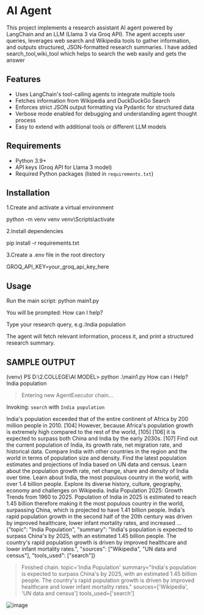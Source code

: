 # AI Agent

This project implements a research assistant AI agent powered by LangChain and an LLM (Llama 3 via Groq API). 
The agent accepts user queries, leverages web search and Wikipedia tools to gather information, and outputs structured, JSON-formatted research summaries.
I have added search_tool,wiki_tool which helps to search the web easily and gets the answer

## Features

- Uses LangChain's tool-calling agents to integrate multiple tools
- Fetches information from Wikipedia and DuckDuckGo Search
- Enforces strict JSON output formatting via Pydantic for structured data
- Verbose mode enabled for debugging and understanding agent thought process
- Easy to extend with additional tools or different LLM models

## Requirements

- Python 3.9+
- API keys (Groq API for Llama 3 model)
- Required Python packages (listed in `requirements.txt`)

## Installation
1.Create and activate a virtual environment

python -m venv venv
venv\Scripts\activate 

2.Install dependencies

pip install -r requirements.txt

3.Create a .env file in the root directory

GROQ_API_KEY=your_groq_api_key_here

## Usage
Run the main script:       python main1.py

You will be prompted:      How can I help?

Type your research query, e.g.:India population

The agent will fetch relevant information, process it, and print a structured research summary.

## SAMPLE OUTPUT
(venv) PS D:\2.COLLEGE\AI MODEL> python .\main1.py
How can i Help? India population

> Entering new AgentExecutor chain...

Invoking: `search` with `India population`

India's population exceeded that of the entire continent of Africa by 200 million people in 2010. [104] However, because Africa's population growth is extremely high compared to the rest of the world, [105] [106] it is expected to surpass both China and India by the early 2030s. [107] Find out the current population of India, its growth rate, net migration rate, and historical data. 
Compare India with other countries in the region and the world in terms of population size and density. Find the latest population estimates and projections of India based on UN data and census. Learn about the population growth rate, net change, share and density of India over time. Learn about India, the most populous country in the world, with over 1.4 billion people. 
Explore its diverse history, culture, geography, economy and challenges on Wikipedia. India Population 2025: Growth Trends from 1960 to 2025. Population of India in 2025 is estimated to reach 1.45 billion therefore making it the most populous country in the world, surpassing China, which is projected to have 1.41 billion people. 
India's rapid population growth in the second half of the 20th century was driven by improved healthcare, lower infant mortality rates, and increased ...{"topic": "India Population", "summary": "India's population is expected to surpass China's by 2025, with an estimated 1.45 billion people. The country's rapid population growth is driven by improved healthcare and lower infant mortality rates.", "sources": ["Wikipedia", "UN data and census"], "tools_used": ["search"]}

> Finished chain.
topic='India Population' summary="India's population is expected to surpass China's by 2025, with an estimated 1.45 billion people. The country's rapid population growth is driven by improved healthcare and lower infant mortality rates." sources=['Wikipedia', 'UN data and census'] tools_used=['search']


![image](https://github.com/user-attachments/assets/3e00b7e2-e038-43db-a6dd-ecf73723f2a2)


